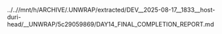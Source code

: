../..//mnt/h/ARCHIVE/.UNWRAP/extracted/DEV__2025-08-17__1833__host-duri-head/__UNWRAP/5c29059869/DAY14_FINAL_COMPLETION_REPORT.md